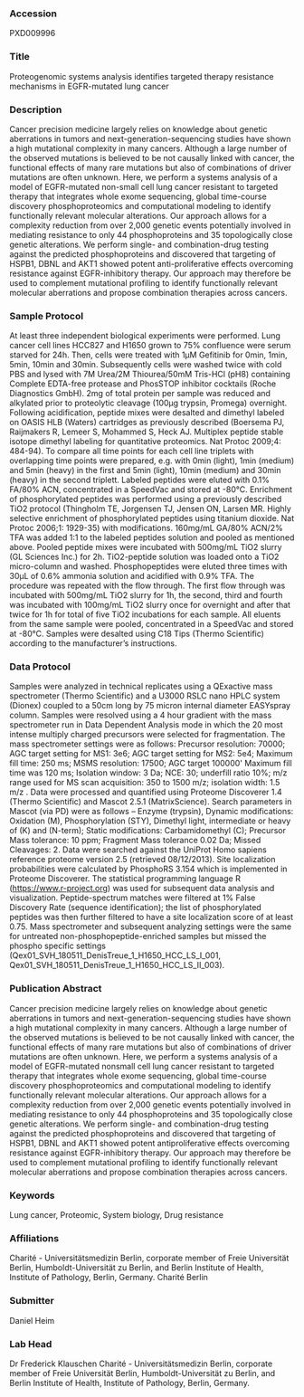 ### Accession
PXD009996

### Title
Proteogenomic systems analysis identifies targeted therapy resistance mechanisms in EGFR-mutated lung cancer

### Description
Cancer precision medicine largely relies on knowledge about genetic aberrations in tumors and next-generation-sequencing studies have shown a high mutational complexity in many cancers. Although a large number of the observed mutations is believed to be not causally linked with cancer, the functional effects of many rare mutations but also of combinations of driver mutations are often unknown. Here, we perform a systems analysis of a model of EGFR-mutated non-small cell lung cancer resistant to targeted therapy that integrates whole exome sequencing, global time-course discovery phosphoproteomics and computational modeling to identify functionally relevant molecular alterations. Our approach allows for a complexity reduction from over 2,000 genetic events potentially involved in mediating resistance to only 44 phosphoproteins and 35 topologically close genetic alterations. We perform single- and combination-drug testing against the predicted phosphoproteins and discovered that targeting of HSPB1, DBNL and AKT1 showed potent anti-proliferative effects overcoming resistance against EGFR-inhibitory therapy. Our approach may therefore be used to complement mutational profiling to identify functionally relevant molecular aberrations and propose combination therapies across cancers.

### Sample Protocol
At least three independent biological experiments were performed. Lung cancer cell lines HCC827 and H1650 grown to 75% confluence were serum starved for 24h. Then, cells were treated with 1µM Gefitinib for 0min, 1min, 5min, 10min and 30min. Subsequently cells were washed twice with cold PBS and lysed with 7M Urea/2M Thiourea/50mM Tris-HCl (pH8) containing Complete EDTA-free protease and PhosSTOP inhibitor cocktails (Roche Diagnostics GmbH). 2mg of total protein per sample was reduced and alkylated prior to proteolytic cleavage (100µg trypsin, Promega) overnight. Following acidification, peptide mixes were desalted and dimethyl labeled on OASIS HLB (Waters) cartridges as previously described (Boersema PJ, Raijmakers R, Lemeer S, Mohammed S, Heck AJ. Multiplex peptide stable isotope dimethyl labeling for quantitative proteomics. Nat Protoc 2009;4: 484-94). To compare all time points for each cell line triplets with overlapping time points were prepared, e.g. with 0min (light), 1min (medium) and 5min (heavy) in the first and 5min (light), 10min (medium) and 30min (heavy) in the second triplett. Labeled peptides were eluted with 0.1% FA/80% ACN, concentrated in a SpeedVac and stored at -80°C. Enrichment of phosphorylated peptides was performed using a previously described TiO2 protocol (Thingholm TE, Jorgensen TJ, Jensen ON, Larsen MR. Highly selective enrichment of phosphorylated peptides using titanium dioxide. Nat Protoc 2006;1: 1929-35) with modifications. 160mg/mL GA/80% ACN/2% TFA was added 1:1 to the labeled peptides solution and pooled as mentioned above. Pooled peptide mixes were incubated with 500mg/mL TiO2 slurry (GL Sciences Inc.) for 2h. TiO2-peptide solution was loaded onto a TiO2 micro-column and washed. Phosphopeptides were eluted three times with 30µL of 0.6% ammonia solution and acidified with 0.9% TFA. The procedure was repeated with the flow through. The first flow through was incubated with 500mg/mL TiO2 slurry for 1h, the second, third and fourth was incubated with 100mg/mL TiO2 slurry once for overnight and after that twice for 1h for total of five TiO2 incubations for each sample. All eluents from the same sample were pooled, concentrated in a SpeedVac and stored at -80°C. Samples were desalted using C18 Tips (Thermo Scientific) according to the manufacturer’s instructions.

### Data Protocol
Samples were analyzed in technical replicates using a QExactive mass spectrometer (Thermo Scientific) and a U3000 RSLC nano HPLC system (Dionex) coupled to a 50cm long by 75 micron internal diameter EASYspray column. Samples were resolved using a 4 hour gradient with the mass spectrometer run in Data Dependent Analysis mode in which the 20 most intense multiply charged precursors were selected for fragmentation. The mass spectrometer settings were as follows: Precursor resolution: 70000; AGC target setting for MS1:  3e6; AGC target setting for MS2:  5e4; Maximum fill time: 250 ms; MSMS resolution: 17500; AGC target 100000' Maximum fill time was 120 ms; Isolation window: 3 Da; NCE: 30; underfill ratio 10%; m/z range used for MS scan acquisition:  350 to 1500 m/z; isolation width:   1.5 m/z . Data were processed and quantified using Proteome Discoverer 1.4 (Thermo Scientific) and Mascot 2.5.1 (MatrixScience). Search parameters in Mascot (via PD) were as follows – Enzyme (trypsin), Dynamic modifications: Oxidation (M), Phosphorylation (STY), Dimethyl light, intermediate or heavy of (K) and (N-term); Static modifications: Carbamidomethyl (C); Precursor  Mass tolerance: 10 ppm; Fragment Mass tolerance 0.02 Da; Missed Cleavages: 2.  Data were searched against the UniProt Homo sapiens reference proteome version 2.5 (retrieved 08/12/2013). Site localization probabilities were calculated by PhosphoRS 3.154 which is implemented in Proteome Discoverer. The statistical programming language R (https://www.r-project.org) was used for subsequent data analysis and visualization. Peptide-spectrum matches were filtered at 1% False Discovery Rate (sequence identification); the list of phosphorylated peptides was then further filtered to have a site localization score of at least 0.75. Mass spectrometer and subsequent analyzing settings were the same for untreated non-phosphopeptide-enriched samples but missed the phospho specific settings (Qex01_SVH_180511_DenisTreue_1_H1650_HCC_LS_I_001, Qex01_SVH_180511_DenisTreue_1_H1650_HCC_LS_II_003).

### Publication Abstract
Cancer precision medicine largely relies on knowledge about genetic aberrations in tumors and next-generation-sequencing studies have shown a high mutational complexity in many cancers. Although a large number of the observed mutations is believed to be not causally linked with cancer, the functional effects of many rare mutations but also of combinations of driver mutations are often unknown. Here, we perform a systems analysis of a model of EGFR-mutated nonsmall cell lung cancer resistant to targeted therapy that integrates whole exome sequencing, global time-course discovery phosphoproteomics and computational modeling to identify functionally relevant molecular alterations. Our approach allows for a complexity reduction from over 2,000 genetic events potentially involved in mediating resistance to only 44 phosphoproteins and 35 topologically close genetic alterations. We perform single- and combination-drug testing against the predicted phosphoproteins and discovered that targeting of HSPB1, DBNL and AKT1 showed potent antiproliferative effects overcoming resistance against EGFR-inhibitory therapy. Our approach may therefore be used to complement mutational profiling to identify functionally relevant molecular aberrations and propose combination therapies across cancers.

### Keywords
Lung cancer, Proteomic, System biology, Drug resistance

### Affiliations
Charité - Universitätsmedizin Berlin, corporate member of Freie Universität Berlin, Humboldt-Universität zu Berlin, and Berlin Institute of Health, Institute of Pathology, Berlin, Germany.
Charité Berlin

### Submitter
Daniel Heim

### Lab Head
Dr Frederick Klauschen
Charité - Universitätsmedizin Berlin, corporate member of Freie Universität Berlin, Humboldt-Universität zu Berlin, and Berlin Institute of Health, Institute of Pathology, Berlin, Germany.



